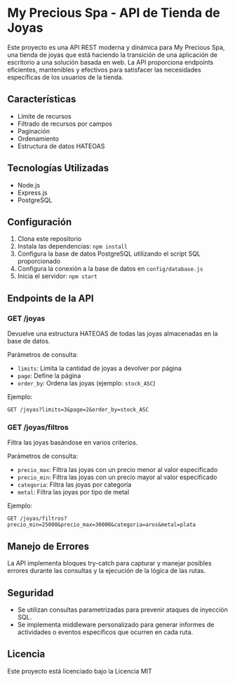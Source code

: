 # My Precious Spa - API de Tienda de Joyas

Este proyecto es una API REST moderna y dinámica para My Precious Spa, una tienda de joyas que está haciendo la transición de una aplicación de escritorio a una solución basada en web. La API proporciona endpoints eficientes, mantenibles y efectivos para satisfacer las necesidades específicas de los usuarios de la tienda.

## Características

- Límite de recursos
- Filtrado de recursos por campos
- Paginación
- Ordenamiento
- Estructura de datos HATEOAS

## Tecnologías Utilizadas

- Node.js
- Express.js
- PostgreSQL

## Configuración

1. Clona este repositorio
2. Instala las dependencias: `npm install`
3. Configura la base de datos PostgreSQL utilizando el script SQL proporcionado
4. Configura la conexión a la base de datos en `config/database.js`
5. Inicia el servidor: `npm start`

## Endpoints de la API

### GET /joyas

Devuelve una estructura HATEOAS de todas las joyas almacenadas en la base de datos.

Parámetros de consulta:
- `limits`: Limita la cantidad de joyas a devolver por página
- `page`: Define la página
- `order_by`: Ordena las joyas (ejemplo: `stock_ASC`)

Ejemplo:
```
GET /joyas?limits=3&page=2&order_by=stock_ASC
```

### GET /joyas/filtros

Filtra las joyas basándose en varios criterios.

Parámetros de consulta:
- `precio_max`: Filtra las joyas con un precio menor al valor especificado
- `precio_min`: Filtra las joyas con un precio mayor al valor especificado
- `categoria`: Filtra las joyas por categoría
- `metal`: Filtra las joyas por tipo de metal

Ejemplo:
```
GET /joyas/filtros?precio_min=25000&precio_max=30000&categoria=aros&metal=plata
```

## Manejo de Errores

La API implementa bloques try-catch para capturar y manejar posibles errores durante las consultas y la ejecución de la lógica de las rutas.

## Seguridad

- Se utilizan consultas parametrizadas para prevenir ataques de inyección SQL.
- Se implementa middleware personalizado para generar informes de actividades o eventos específicos que ocurren en cada ruta.

## Licencia

Este proyecto está licenciado bajo la Licencia MIT 